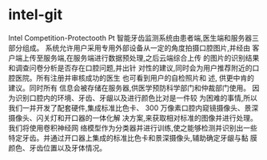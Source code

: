 # intel-git
Intel Competition-Protectooth
    Pt 智能牙齿监测系统由患者端,医生端和服务器三部分组成。 
    系统允许用户采用专用外部设备从一定的角度拍摄口腔图片,并经由 客户端上传至服务端,在服务端进行数据预处理,之后云端综合上传
的图片的识别结果和调查问卷分析是否存在口腔问题,并出针 对性的建议,同时会为用户推荐附近的口腔医院。所有注册并审核成功的医生
也可看到用户的自检照片和 述, 供更中肯的建议。同时所有 信息会被存储在服务器,供医学预防科学部门和仲裁部门使用。
因为识别口腔内的环境、牙齿、牙龈以及进行颜色比对是一件较 为困难的事情,所以我们一并开发了配套硬件,集成标准比色卡、
300 万像素口腔内窥镜摄像头、景深摄像头、闪关灯和开口器的一体化解 决方案,来获取相对标准的图像并进行处理。我们将使用卷积神经网 
络模型作为分类器并进行训练,使之能够检测并识别出一些特定牙齿。并通过开口器上集成的标准比色卡和景深摄像头,辅助确定牙龈与黏
膜颜色、牙齿位置以及牙体情况。
    
